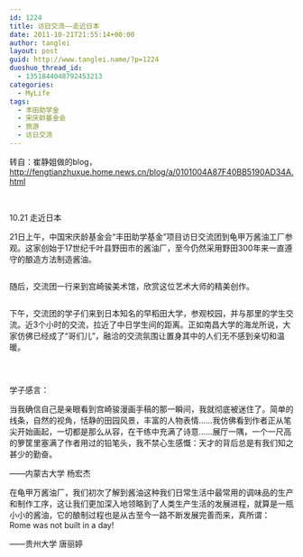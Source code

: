 ```yaml
---
id: 1224
title: 访日交流——走近日本
date: 2011-10-21T21:55:14+00:00
author: tanglei
layout: post
guid: http://www.tanglei.name/?p=1224
duoshuo_thread_id:
  - 1351844048792453213
categories:
  - MyLife
tags:
  - 丰田助学金
  - 宋庆龄基金会
  - 旅游
  - 访日交流
---
```

转自：崔静姐做的blog，http://fengtianzhuxue.home.news.cn/blog/a/0101004A87F40BB5190AD34A.html

&nbsp;

10.21 走近日本
  
21日上午，中国宋庆龄基金会“丰田助学基金”项目访日交流团到龟甲万酱油工厂参观。这家创始于17世纪千叶县野田市的酱油厂，至今仍然采用野田300年来一直遵守的酿造方法制造酱油。

<p style="text-indent: 0px;" align="center">
  <a href="http://misc.home.news.cn/public/images/original/00/40/AA/1A/1A.jpg" target="_blank"><img src="http://misc.home.news.cn/public/images/original/00/40/AA/1A/1A.jpg" alt=""  /></a>
</p>

随后，交流团一行来到宫崎骏美术馆，欣赏这位艺术大师的精美创作。

<p style="text-indent: 0px;" align="center">
  <a href="http://misc.home.news.cn/public/images/original/00/40/AA/1B/1B.jpg" target="_blank"><img src="http://misc.home.news.cn/public/images/original/00/40/AA/1B/1B.jpg" alt="" border="0" /></a>
</p>

下午，交流团的学子们来到日本知名的早稻田大学，参观校园，并与那里的学生交流。近3个小时的交流，拉近了中日学生间的距离。正如南昌大学的海龙所说，大家仿佛已经成了“哥们儿”，融洽的交流氛围让置身其中的人们无不感到亲切和温暖。

<p style="text-indent: 0px;" align="center">
  <a href="http://misc.home.news.cn/public/images/original/00/40/AA/1C/1C.jpg" target="_blank"><img src="http://misc.home.news.cn/public/images/original/00/40/AA/1C/1C.jpg" alt=""  /></a>
</p>

<p style="text-indent: 0px;" align="center">
  <a href="http://misc.home.news.cn/public/images/original/00/40/AA/1D/1D.jpg" target="_blank"><img src="http://misc.home.news.cn/public/images/original/00/40/AA/1D/1D.jpg" alt=""  /></a>
</p>

<p style="text-indent: 0px;" align="center">
  <a href="http://misc.home.news.cn/public/images/original/00/40/AA/1E/1E.jpg" target="_blank"><img src="http://misc.home.news.cn/public/images/original/00/40/AA/1E/1E.jpg" alt=""  /></a>
</p>

学子感言：

当我确信自己是亲眼看到宫崎骏漫画手稿的那一瞬间，我就彻底被迷住了。简单的线条，自然的视角，恬静的田园风景，丰富的人物表情……我仿佛看到作者正从笔尖开始画起，一切都是那么从容，在干练中充满了诗意……展厅一隅，一个一尺高的箩筐里塞满了作者用过的铅笔头，我不禁心生感慨：天才的背后总是有我们知之甚少的勤奋。

——内蒙古大学 杨宏杰

在龟甲万酱油厂，我们初次了解到酱油这种我们日常生活中最常用的调味品的生产和制作工序，这让我们更加深入地领略到了人类生产生活的发展进程，就算是一瓶小小的酱油，它的酿制过程也是从古至今一路不断发展完善而来，真所谓：Rome was not built in a day!

——贵州大学 唐丽婷
